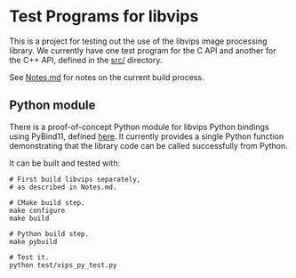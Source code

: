 # Test Programs for libvips

This is a project for testing out the use of the libvips image processing library.
We currently have one test program for the C API and another for the C++ API,
defined in the [src/](./src/) directory.

See [Notes.md](./Notes.md) for notes on the current build process.

## Python module

There is a proof-of-concept Python module for libvips Python bindings using PyBind11,
defined [here](./src/vips-py/vips-module.cpp). It currently provides a single Python
function demonstrating that the library code can be called successfully from Python.

It can be built and tested with:

```shell
# First build libvips separately,
# as described in Notes.md.

# CMake build step.
make configure
make build

# Python build step.
make pybuild

# Test it.
python test/vips_py_test.py
```
